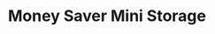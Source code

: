 ---
title: "Money Saver Mini Storage"
url: /mukilteo/money-saver-mini-storage/
shop: storage rental
---